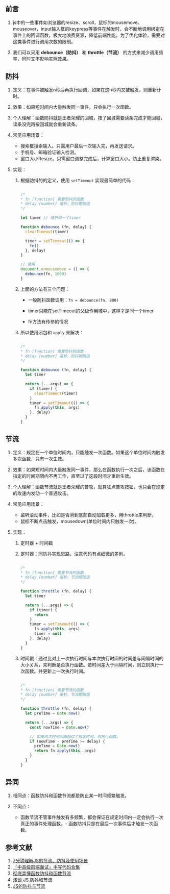 
## 前言

1. js中的一些事件如浏览器的resize、scroll，鼠标的mousemove、mouseover，input输入框的keypress等事件在触发时，会不断地调用绑定在事件上的回调函数，极大地浪费资源，降低前端性能。为了优化体验，需要对这类事件进行调用次数的限制。

2. 我们可以采用 __debounce（防抖）__ 和 __throttle（节流）__ 的方式来减少调用频率，同时又不影响实际效果。

## 防抖

1. 定义：在事件被触发n秒后再执行回调，如果在这n秒内又被触发，则重新计时。

2. 效果：如果短时间内大量触发同一事件，只会执行一次函数。

3. 个人理解：函数防抖就是王者荣耀的回城，按了回城需要读条完成才能回城，读条没完再按回城就会重新读条。

4. 常见应用场景：
    -   搜索框搜索输入。只需用户最后一次输入完，再发送请求。
    -   手机号、邮箱验证输入检测。
    -   窗口大小Resize。只需窗口调整完成后，计算窗口大小。防止重复渲染。

5. 实现：

    1. 根据防抖的的定义，使用 `setTimeout` 实现最简单的代码：

        ```js

        /*
        * fn [function] 需要防抖的函数
        * delay [number] 毫秒，防抖期限值
        */

        let timer // 维护同一个timer

        function debounce (fn, delay) {
          clearTimeout(timer)

          timer = setTimeout(() => {
            fn()
          }, delay)
        }

        // 使用
        document.onmousemove = () => {
          debounce(fn, 1000)
        }

        ```

    2. 上面的方法有三个问题：

        -   一般防抖函数调用：`fn = debounce(fn, 800)`

        -   timer只能在setTimeout的父级作用域中，这样才是同一个timer

        -   fn方法有传参的情况

    3. 所以使用闭包和 `apply` 来解决：

        ```js

        /*
        * fn [function] 需要防抖的函数
        * delay [number] 毫秒，防抖期限值
        */

        function debounce (fn, delay) {
          let timer

          return (...args) => {
            if (timer) {
              clearTimeout(timer)
            }
            timer = setTimeout(() => {
              fn.apply(this, args)
            }, delay)
          }
        }

        ```

## 节流

1. 定义：规定在一个单位时间内，只能触发一次函数。如果这个单位时间内触发多次函数，只有一次生效。

2. 效果：如果短时间内大量触发同一事件，那么在函数执行一次之后，该函数在指定的时间期限内不再工作，直至过了这段时间才重新生效。

3. 个人理解：函数节流就是王者荣耀的普攻，就算狂点普攻按钮，也只会在规定的攻速内发动一个普通攻击。

4. 常见应用场景：
    -   监听滚动事件，比如是否滑到底部自动加载更多，用throttle来判断。
    -   鼠标不断点击触发，mousedown(单位时间内只触发一次)。

5. 实现：

    1. 定时器 + 时间戳

    2. 定时器：同防抖实现思路，注意代码有点细微的差别。

        ```js

        /*
        * fn [function] 需要节流的函数
        * delay [number] 毫秒，节流期限值
        */

        function throttle (fn, delay) {
          let timer

          return (...args) => {
            if (timer) {
              return
            }
            timer = setTimeout(() => {
              fn.apply(this, args)
              timer = null
            }, delay)
          }
        }

        ```

    3. 时间戳：通过比对上一次执行时间与本次执行时间的时间差与间隔时间的大小关系，来判断是否执行函数。若时间差大于间隔时间，则立刻执行一次函数。并更新上一次执行时间。

        ```js

        /*
        * fn [function] 需要节流的函数
        * delay [number] 毫秒，节流期限值
        */

        function throttle (fn, delay) {
          let preTime = Date.now()

          return (...args) => {
            const nowTime = Date.now()

            // 如果两次时间间隔超过了指定时间，则执行函数。
            if (nowTime - preTime >= delay) {
              preTime = Date.now()
              return fn.apply(this, args)
            }
          }
        }

        ```

## 异同

1. 相同点：函数防抖和函数节流都是防止某一时间频繁触发。

2. 不同点：
    -   函数节流不管事件触发有多频繁，都会保证在规定时间内一定会执行一次真正的事件处理函数。-   函数防抖只是在最后一次事件后才触发一次函数。


## 参考文献

1. [7分钟理解JS的节流、防抖及使用场景](https://juejin.cn/post/6844903669389885453)
2. [「中高级前端面试」手写代码合集](https://juejin.cn/post/6902060047388377095#heading-29)
3. [彻底弄懂函数防抖和函数节流](https://segmentfault.com/a/1190000018445196)
4. [浅谈 JS 防抖和节流](https://juejin.cn/post/6844903618827517965)
5. [JS的防抖与节流](https://juejin.cn/post/6844903618827517965)
